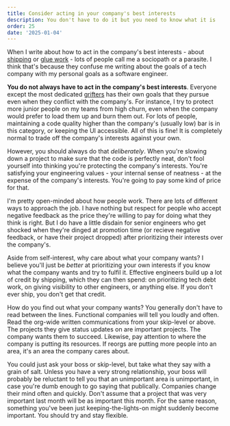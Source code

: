 ```yaml
---
title: Consider acting in your company's best interests
description: You don't have to do it but you need to know what it is
order: 25
date: '2025-01-04'
---
```


When I write about how to act in the company's best interests - about [shipping](/how-to-ship) or [glue work](/glue-work-considered-harmful) - lots of people call me a sociopath or a parasite. I think that's because they confuse me writing about the goals of a tech company with my personal goals as a software engineer.

**You do not always have to act in the company's best interests**. Everyone except the most dedicated [grifters](/programmer-archetypes) has their own goals that they pursue even when they conflict with the company's. For instance, I try to protect more junior people on my teams from high churn, even when the company would prefer to load them up and burn them out. For lots of people, maintaining a code quality higher than the company's (usually low) bar is in this category, or keeping the UI accessible. All of this is fine! It is completely normal to trade off the company's interests against your own.

However, you should always do that _deliberately_. When you're slowing down a project to make sure that the code is perfectly neat, don't fool yourself into thinking you're protecting the company's interests. You're satisfying your engineering values - your internal sense of neatness - at the expense of the company's interests. You're going to pay some kind of price for that.

I'm pretty open-minded about how people work. There are lots of different ways to approach the job. I have nothing but respect for people who accept negative feedback as the price they're willing to pay for doing what they think is right. But I do have a little disdain for senior engineers who get shocked when they're dinged at promotion time (or recieve negative feedback, or have their project dropped) after prioritizing their interests over the company's. 

Aside from self-interest, why care about what your company wants? I believe you'll just be _better_ at prioritizing your own interests if you know what the company wants and try to fulfil it. Effective engineers build up a lot of credit by shipping, which they can then spend: on prioritizing tech debt work, on giving visibility to other engineers, or anything else. If you don't ever ship, you don't get that credit.

How do you find out what your company wants? You generally don't have to read between the lines. Functional companies will tell you loudly and often. Read the org-wide written communications from your skip-level or above. The projects they give status updates on are important projects. The company wants them to succeed. Likewise, pay attention to where the company is putting its resources. If reorgs are putting more people into an area, it's an area the company cares about.

You could just ask your boss or skip-level, but take what they say with a grain of salt. Unless you have a very strong relationship, your boss will probably be reluctant to tell you that an unimportant area is unimportant, in case you're dumb enough to go saying that publically. Companies change their mind often and quickly. Don't assume that a project that was very important last month will be as important this month. For the same reason, something you've been just keeping-the-lights-on might suddenly become important. You should try and stay flexible.